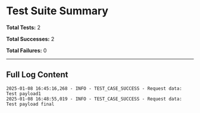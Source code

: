 # Test Suite Summary

**Total Tests:** 2

**Total Successes:** 2

**Total Failures:** 0

---

## Full Log Content

```
2025-01-08 16:45:16,268 - INFO - TEST_CASE_SUCCESS - Request data: Test payload1
2025-01-08 16:48:55,019 - INFO - TEST_CASE_SUCCESS - Request data: Test payload final
```
